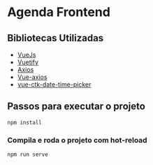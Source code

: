 # Agenda Frontend

## Bibliotecas Utilizadas
- [VueJs](https://vuejs.org/)
- [Vuetify](https://vuetifyjs.com/en/)
- [Axios](https://github.com/axios/axios)
- [Vue-axios](https://www.npmjs.com/package/vue-axios)
- [vue-ctk-date-time-picker](https://github.com/chronotruck/vue-ctk-date-time-picker)

## Passos para executar o projeto
```
npm install
```

### Compila e roda o projeto com hot-reload
```
npm run serve
```

